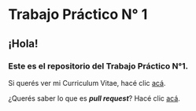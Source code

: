 # Trabajo Práctico N° 1
## **¡Hola!**
### Este es el repositorio del Trabajo Práctico N°1.

Si querés ver mi Curriculum Vitae, hacé clic [acá](CV.md).

¿Querés saber lo que es ***pull request***? Hacé clic [acá](PullRequest.md).